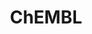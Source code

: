 ---
bigquery: https://console.cloud.google.com/bigquery?p=patents-public-data&d=ebi_chembl&page=dataset
citation: '"The ChEMBL database in 2017." Anna Gaulton, Anne Hersey, Michał Nowotka,
  A Patrícia Bento, Jon Chambers, David Mendez, Prudence Mutowo, Francis Atkinson,
  Louisa J Bellis, Elena Cibrián-Uhalte, Mark Davies, Nathan Dedman, Anneli Karlsson,
  María Paula Magariños, John P Overington, George Papadatos, Ines Smit, Andrew R
  Leach Nucleic acids Research (2017) 45 (Database Issue), D945-D954'
contributors: European Bioinformatics Institute
cost: None
description: ChEMBL Data is a manually curated database of small molecules used in
  drug discovery, including information about existing patented drugs.
documentation: 'schema: https://www.ebi.ac.uk/chembl/db_schema


  '
last_edit: Mon, 04 Apr 2022 19:07:30 GMT
location: https://console.cloud.google.com/marketplace/product/google_patents_public_datasets/chembl
maintained_by: EMBL-EBI, an outstation of European Molecular Biology Laboratory
related_publications: '

  ChEMBL: towards direct deposition of bioassay data.


  Mendez D, Gaulton A, Bento AP, Chambers J, De Veij M, Félix E, Magariños MP, Mosquera
  JF, Mutowo P, Nowotka M, Gordillo-Marañón M, Hunter F, Junco L, Mugumbate G, Rodriguez-Lopez
  M, Atkinson F, Bosc N, Radoux CJ, Segura-Cabrera A, Hersey A, Leach AR.


  — Nucleic Acids Res. 2019; 47(D1):D930-D940. doi: 10.1093/nar/gky1075

  '
schema_fields: '[''cx_logp'', ''dosage_form'', ''helm_notation'', ''caloha_id'', ''ddd_units'',
  ''status'', ''qed_weighted'', ''target_type'', ''mw_freebase'', ''authors'', ''comp_class_id'',
  ''atc_code'', ''warning_id'', ''downgraded'', ''ref_id'', ''research_stem'', ''target_mapping'',
  ''standard_inchi_key'', ''creation_date'', ''hrac_code'', ''class_type'', ''level1'',
  ''relationship_type'', ''first_in_class'', ''full_mwt'', ''mw_monoisotopic'', ''ridx'',
  ''availability_type'', ''num_ro5_violations'', ''source_domain_id'', ''company'',
  ''result_flag'', ''indication_class'', ''compound_name'', ''molfile'', ''domain_type'',
  ''standard_type'', ''syn_type'', ''homologue'', ''species_group_flag'', ''site_id'',
  ''mec_id'', ''assay_param_id'', ''predbind_id'', ''mecref_id'', ''parent_molregno'',
  ''toid'', ''source'', ''bao_id'', ''component_id'', ''prodrug'', ''le'', ''num_alerts'',
  ''cl_lincs_id'', ''abstract'', ''assay_desc'', ''natural_product'', ''qudt_units'',
  ''withdrawn_flag'', ''ddd_admr'', ''parent_go_id'', ''assay_subcellular_fraction'',
  ''compd_id'', ''mc_target_name'', ''max_phase'', ''parent_id'', ''ref_type'', ''usan_year'',
  ''num_lipinski_ro5_violations'', ''patent_expire_date'', ''compsyn_id'', ''rgid'',
  ''upper_value'', ''label'', ''cellosaurus_id'', ''ingredient'', ''domain_id'', ''assay_tax_id'',
  ''parameter_value'', ''db_source'', ''priority'', ''sequence'', ''who_extra'', ''alert_set_id'',
  ''ddd_id'', ''delist_flag'', ''log_id'', ''warning_year'', ''end_position'', ''hbd'',
  ''data_validity_comment'', ''tbl'', ''doc_type'', ''first_approval'', ''assay_category'',
  ''ad_type'', ''black_box_warning'', ''mechanism_of_action'', ''cell_source_organism'',
  ''bei'', ''comments'', ''usan_stem_id'', ''cidx'', ''curated_by'', ''full_molformula'',
  ''mc_organism'', ''assay_class_id'', ''who_name'', ''accession'', ''chembl_id'',
  ''annotation'', ''acd_logp'', ''name'', ''cell_source_tax_id'', ''isoform'', ''max_phase_for_ind'',
  ''polymer_flag'', ''standard_value'', ''src_id'', ''therapeutic_flag'', ''alogp'',
  ''irac_class_id'', ''irac_code'', ''protclasssyn_id'', ''l6'', ''cx_most_bpka'',
  ''sitecomp_id'', ''pathway_key'', ''country'', ''ro3_pass'', ''last_active'', ''component_synonym'',
  ''path'', ''co_stem_id'', ''version'', ''src_short_name'', ''component_type'', ''updated_by'',
  ''innovator_company'', ''strength'', ''synonyms'', ''molregno'', ''short_name'',
  ''stat'', ''sequence_md5sum'', ''assay_strain'', ''std_act_id'', ''assay_tissue'',
  ''published_value'', ''cell_description'', ''smarts'', ''frac_class_id'', ''assay_id'',
  ''l2'', ''normal_range_min'', ''psa'', ''warning_country'', ''withdrawn_country'',
  ''targrel_id'', ''level5'', ''warnref_id'', ''orig_description'', ''year'', ''record_id'',
  ''patent_id'', ''molecular_species'', ''warning_class'', ''mesh_heading'', ''subgroup'',
  ''issue'', ''direct_interaction'', ''approval_date'', ''tax_id'', ''mc_target_type'',
  ''level4_description'', ''active_molregno'', ''last_page'', ''domain_name'', ''job_id'',
  ''relation'', ''potential_duplicate'', ''smid'', ''ass_cls_map_id'', ''title'',
  ''mol_irac_id'', ''structure_type'', ''substrate_record_id'', ''tid'', ''first_page'',
  ''entity_type'', ''hba'', ''activity_count'', ''inorganic_flag'', ''uberon_id'',
  ''drugind_id'', ''activity_id'', ''stem'', ''mc_target_accession'', ''type'', ''applicant_full_name'',
  ''mol_hrac_id'', ''level3'', ''assay_test_type'', ''tid_fixed'', ''pubmed_id'',
  ''l1'', ''level2'', ''assay_cell_type'', ''assay_type'', ''protein_class_synonym'',
  ''assay_organism'', ''src_description'', ''level1_description'', ''heavy_atoms'',
  ''level4'', ''level2_description'', ''doi'', ''patent_use_code'', ''targcomp_id'',
  ''pchembl_value'', ''variant_id'', ''ref_url'', ''major_class'', ''l5'', ''oral'',
  ''confidence_score'', ''drug_record_id'', ''disease_efficacy'', ''cx_most_apka'',
  ''cell_ontology_id'', ''chebi_par_id'', ''published_type'', ''set_name'', ''hba_lipinski'',
  ''clo_id'', ''route'', ''previous_company'', ''mol_frac_id'', ''topical'', ''standard_units'',
  ''standard_flag'', ''parenteral'', ''idx'', ''published_units'', ''uo_units'', ''selectivity_comment'',
  ''compound_key'', ''cell_id'', ''as_id'', ''bto_id'', ''acd_logd'', ''met_id'',
  ''units'', ''related_tid'', ''formulation_id'', ''indref_id'', ''normal_range_max'',
  ''level3_description'', ''class_level'', ''doc_id'', ''go_id'', ''l7'', ''organism'',
  ''ap_id'', ''cx_logd'', ''aromatic_rings'', ''updated_on'', ''mol_atc_id'', ''withdrawn_reason'',
  ''src_assay_id'', ''drug_substance_flag'', ''site_name'', ''cell_name'', ''efo_id'',
  ''molecule_type'', ''active_ingredient'', ''domain_description'', ''molsyn_id'',
  ''usan_substem'', ''definition'', ''bao_format'', ''site_residues'', ''lle'', ''mechanism_comment'',
  ''relationship'', ''standard_inchi'', ''product_id'', ''sei'', ''parameter_type'',
  ''binding_site_comment'', ''relationship_desc'', ''action_type'', ''res_stem_id'',
  ''target_desc'', ''mc_tax_id'', ''entity_id'', ''rtb'', ''chirality'', ''start_position'',
  ''description'', ''text_value'', ''canonical_smiles'', ''ddd_value'', ''molecular_mechanism'',
  ''patent_no'', ''hrac_class_id'', ''mutation'', ''actsm_id'', ''tissue_id'', ''aspect'',
  ''standard_text_value'', ''published_relation'', ''standard_relation'', ''alert_name'',
  ''acd_most_bpka'', ''enzyme_tid'', ''protein_class_desc'', ''withdrawn_year'', ''publication_number'',
  ''l8'', ''efo_term'', ''standard_upper_value'', ''journal'', ''bao_endpoint'', ''biocomp_id'',
  ''oc_id'', ''met_comment'', ''activity_comment'', ''mesh_id'', ''db_version'', ''withdrawn_class'',
  ''drug_product_flag'', ''enzyme_name'', ''volume'', ''warning_description'', ''dosed_ingredient'',
  ''aidx'', ''comp_go_id'', ''trade_name'', ''prediction_method'', ''cpd_str_alert_id'',
  ''curation_comment'', ''protein_class_id'', ''submission_date'', ''usan_stem_definition'',
  ''metabolite_record_id'', ''src_compound_id'', ''hbd_lipinski'', ''parent_type'',
  ''acd_most_apka'', ''value'', ''nda_type'', ''ddd_comment'', ''met_conversion'',
  ''pref_name'', ''pathway_id'', ''confidence'', ''frac_code'', ''assay_source'',
  ''alert_id'', ''prod_pat_id'', ''stem_class'', ''warning_type'', ''l4'', ''cell_source_tissue'',
  ''usan_stem'', ''l3'', ''metref_id'']'
shortname: chembl
tags:
- biotechnology
- health
- chemical
- bioinformatics
- medical
terms_of_use: CC BY-SA 3.0
title: ChEMBL
uuid: e232a192-965c-4ec9-904c-155b6dfe56c5
---